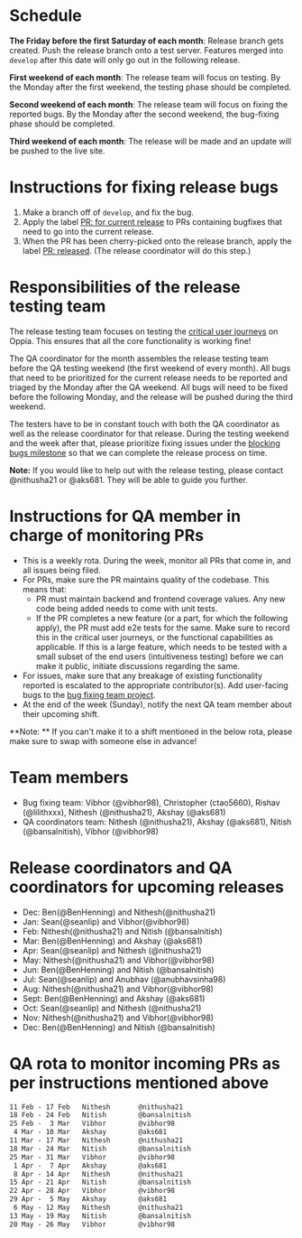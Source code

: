 # Schedule
**The Friday before the first Saturday of each month**: Release branch gets created. Push the release branch onto a test server.
Features merged into `develop` after this date will only go out in the following release.

**First weekend of each month**: The release team will focus on testing. By the Monday after the first weekend, the testing phase should be completed.

**Second weekend of each month**: The release team will focus on fixing the reported bugs. By the Monday after the second weekend, the bug-fixing phase should be completed.

**Third weekend of each month**: The release will be made and an update will be pushed to the live site.

# Instructions for fixing release bugs
1. Make a branch off of `develop`, and fix the bug.
1. Apply the label [PR: for current release](https://github.com/oppia/oppia/labels/PR%3A%20for%20current%20release) to PRs containing bugfixes that need to go into the current release.
1. When the PR has been cherry-picked onto the release branch, apply the label [PR: released](https://github.com/oppia/oppia/labels/PR%3A%20released). (The release coordinator will do this step.)

# Responsibilities of the release testing team
The release testing team focuses on testing the [critical user journeys](https://docs.google.com/document/d/1T3HyMU8cMvXY1tyzs801Zgf5oSxLqaHICUH_YZJa4JM/edit#heading=h.ri1uw1xkq033) on Oppia. This ensures that all the core functionality is working fine!

The QA coordinator for the month assembles the release testing team before the QA testing weekend (the first weekend of every month). All bugs that need to be prioritized for the current release needs to be reported and triaged by the Monday after the QA weekend. All bugs will need to be fixed before the following Monday, and the release will be pushed during the third weekend.

The testers have to be in constant touch with both the QA coordinator as well as the release coordinator for that release. During the testing weekend and the week after that, please prioritize fixing issues under the [blocking bugs milestone](https://github.com/oppia/oppia/milestone/39) so that we can complete the release process on time.  

**Note:** If you would like to help out with the release testing, please contact @nithusha21 or @aks681. They will be able to guide you further. 

# Instructions for QA member in charge of monitoring PRs
* This is a weekly rota. During the week, monitor all PRs that come in, and all issues being filed.
* For PRs, make sure the PR maintains quality of the codebase. This means that: 
    * PR must maintain backend and frontend coverage values. Any new code being added needs to come with unit tests.
    * If the PR completes a new feature (or a part, for which the following apply), the PR must add e2e tests for the same. Make sure to record this in the critical user journeys, or the functional capabilities as applicable. If this is a large feature, which needs to be tested with a small subset of the end users (intuitiveness testing) before we can make it public, initiate discussions regarding the same. 
* For issues, make sure that any breakage of existing functionality reported is escalated to the appropriate contributor(s). Add user-facing bugs to the [bug fixing team project](https://github.com/oppia/oppia/projects/27#column-4117882).
* At the end of the week (Sunday), notify the next QA team member about their upcoming shift. 

**Note: ** If you can't make it to a shift mentioned in the below rota, please make sure to swap with someone else in advance! 

# Team members
* Bug fixing team: Vibhor (@vibhor98), Christopher (ctao5660), Rishav (@lilithxxx), Nithesh (@nithusha21), Akshay (@aks681)
* QA coordinators team: Nithesh (@nithusha21), Akshay (@aks681), Nitish (@bansalnitish), Vibhor (@vibhor98)

# Release coordinators and QA coordinators for upcoming releases
* Dec: Ben(@BenHenning) and Nithesh(@nithusha21)
* Jan: Sean(@seanlip) and Vibhor(@vibhor98)
* Feb: Nithesh(@nithusha21) and Nitish (@bansalnitish)
* Mar: Ben(@BenHenning) and Akshay (@aks681)
* Apr: Sean(@seanlip) and Nithesh (@nithusha21)
* May: Nithesh(@nithusha21) and Vibhor(@vibhor98)
* Jun: Ben(@BenHenning) and Nitish (@bansalnitish)
* Jul: Sean(@seanlip) and Anubhav (@anubhavsinha98)
* Aug: Nithesh(@nithusha21) and Vibhor(@vibhor98)
* Sept: Ben(@BenHenning) and Akshay (@aks681)
* Oct: Sean(@seanlip) and Nithesh (@nithusha21)
* Nov: Nithesh(@nithusha21) and Vibhor(@vibhor98)
* Dec: Ben(@BenHenning) and Nitish (@bansalnitish)

# QA rota to monitor incoming PRs as per instructions mentioned above
```4 Feb - 10 Feb	  Akshay        @aks681
11 Feb - 17 Feb	  Nithesh       @nithusha21
18 Feb - 24 Feb	  Nitish        @bansalnitish
25 Feb -  3 Mar	  Vibhor        @vibhor98
 4 Mar - 10 Mar	  Akshay        @aks681
11 Mar - 17 Mar	  Nithesh       @nithusha21
18 Mar - 24 Mar	  Nitish        @bansalnitish
25 Mar - 31 Mar	  Vibhor        @vibhor98
 1 Apr -  7 Apr	  Akshay        @aks681
 8 Apr - 14 Apr	  Nithesh       @nithusha21
15 Apr - 21 Apr	  Nitish        @bansalnitish
22 Apr - 28 Apr	  Vibhor        @vibhor98
29 Apr -  5 May	  Akshay        @aks681
 6 May - 12 May	  Nithesh       @nithusha21
13 May - 19 May	  Nitish        @bansalnitish
20 May - 26 May	  Vibhor        @vibhor98